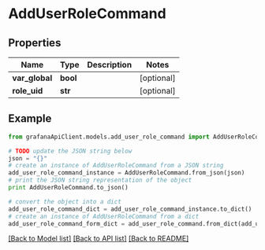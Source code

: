 # AddUserRoleCommand


## Properties
Name | Type | Description | Notes
------------ | ------------- | ------------- | -------------
**var_global** | **bool** |  | [optional] 
**role_uid** | **str** |  | [optional] 

## Example

```python
from grafanaApiClient.models.add_user_role_command import AddUserRoleCommand

# TODO update the JSON string below
json = "{}"
# create an instance of AddUserRoleCommand from a JSON string
add_user_role_command_instance = AddUserRoleCommand.from_json(json)
# print the JSON string representation of the object
print AddUserRoleCommand.to_json()

# convert the object into a dict
add_user_role_command_dict = add_user_role_command_instance.to_dict()
# create an instance of AddUserRoleCommand from a dict
add_user_role_command_form_dict = add_user_role_command.from_dict(add_user_role_command_dict)
```
[[Back to Model list]](../README.md#documentation-for-models) [[Back to API list]](../README.md#documentation-for-api-endpoints) [[Back to README]](../README.md)


